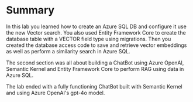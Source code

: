 # Summary

In this lab you learned how to create an Azure SQL DB and configure it use the new Vector search. You also used Entity Framework Core to create the database table with a VECTOR field type using migrations. Then you created the database access code to save and retrieve vector embeddings as well as perform a similarity search in Azure SQL. 

The second section was all about building a ChatBot using Azure OpenAI, Semantic Kernel and Entity Framework Core to perform RAG using data in Azure SQL.

The lab ended with a fully functioning ChatBot built with Semantic Kernel and using Azure OpenAI's gpt-4o model.

